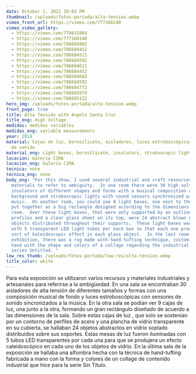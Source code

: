 ```yaml
---
date: October 2, 2022 10:03 PM
thumbnail: /uploads/fotos-portada/alta-tension.webp
vimeo_front_url: https://vimeo.com/777160140
vimeo_video_gallery:
  - https://vimeo.com/779815864
  - https://vimeo.com/777160140
  - https://vimeo.com/786684402
  - https://vimeo.com/786684452
  - https://vimeo.com/786684521
  - https://vimeo.com/786684592
  - https://vimeo.com/786684621
  - https://vimeo.com/786684452
  - https://vimeo.com/786684683
  - https://vimeo.com/786684592
  - https://vimeo.com/786684772
  - https://vimeo.com/786685070
  - https://vimeo.com/786685122
hero_img: /uploads/fotos-portada/alta-tension.webp
front_page: true
title: Alta Tensión with Angelo Santa Cruz
title_eng: High Voltage
medidas: medidas variables
medidas_eng: variable measurements
year: 2019
material: Cajas de luz, borosilicato, aisladores, luces estroboscópicas, sistema
  de sonido
material_eng: Light boxes, borosilicate, insulators, stroboscopic lights, sound system
locacion: Galería CIMA
locacion_eng: Galería CIMA
tecnica: none
tecnica_eng: none
body_eng: "For this show, I used several industrial and craft resources and
  materials to refer to ambiguity.  In one room there were 30 high voltage
  insulators of different shapes and forms with a musical composition as a
  background and stroboscopic lights with sound sensors synchronized with the
  music.  On another room, you could see 9 light boxes, one next to the other,
  put together as a big rectangle designed according to the dimensions of the
  room.  Over these light boxes, that were only supported by an outline of steel
  profiles and a clear glass sheet on its top, were 24 abstract blown glass
  objects distributed throughout their supports.  These light boxes were lit
  with 5 transparent LED light tubes per each box so that each one produced a
  sort of kaleidoscopic effect in each glass object.  In the last room of the
  exhibition, there was a rug made with hand-tufting technique, custom-made by
  hand with the shape and colors of a collage regarding the industrial theme
  series Untitled. "
low_res_thumb: /uploads/fotos-portada/low-res/alta-tension.webp
title_color: white
---
```

Para esta exposición se utilizaron varios recursos y materiales industriales y artesanales para referirse a la ambigüedad.  En una sala se encontraban 30 aisladores de alta tensión de diferentes tamaños y formas con una composición musical de fondo y luces estroboscópicas con sensores de sonido sincronizados a la música.  En la otra sala se podían ver 9 cajas de luz, una junto a la otra, formando un gran rectángulo diseñado de acuerdo a las dimensiones de la sala.  Sobre estas cajas de luz , que solo se sostenían por un contorno de perfiles de acero y una plancha de vidrio transparente en su cubierta, se hallaban 24 objetos abstractos en vidrio soplado distribuidos sobre sus soportes.  Estas mesas de luz fueron iluminadas con 5 tubos LED transparentes por cada una para que se produjera un efecto caleidoscópico en cada uno de los objetos de vidrio.  En la última sala de la exposición se hallaba una alfombra hecha con la técnica de hand-tufting fabricada a mano con la forma y colores de un collage de contenido industrial que hice para la serie Sin Título. 